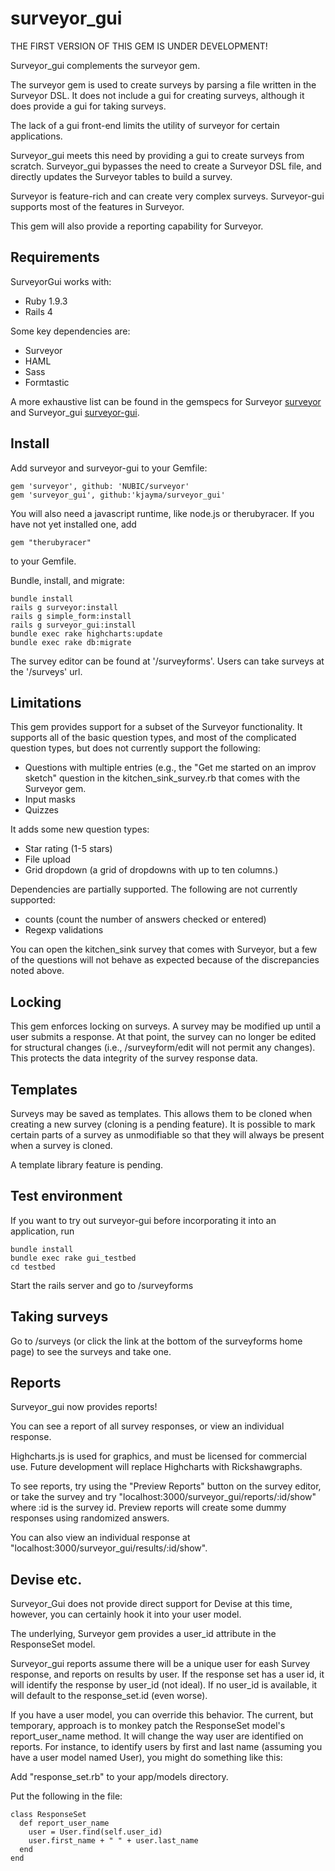 surveyor_gui
============

THE FIRST VERSION OF THIS GEM IS UNDER DEVELOPMENT!

Surveyor_gui complements the surveyor gem.

The surveyor gem is used to create surveys by parsing a file written in the Surveyor DSL.  It does not include a gui for creating surveys, although it does provide a gui for taking surveys.

The lack of a gui front-end limits the utility of surveyor for certain applications.

Surveyor_gui meets this need by providing a gui to create surveys from scratch.  Surveyor_gui bypasses the need to create a Surveyor DSL file, and directly updates the Surveyor tables to build a survey.

Surveyor is feature-rich and can create very complex surveys.  Surveyor-gui supports most of the features in Surveyor.

This gem will also provide a reporting capability for Surveyor.

## Requirements

SurveyorGui works with:

* Ruby 1.9.3
* Rails 4


Some key dependencies are:

* Surveyor
* HAML
* Sass
* Formtastic

A more exhaustive list can be found in the gemspecs for Surveyor [surveyor] and Surveyor_gui [surveyor-gui][].

[surveyor]: https://github.com/NUBIC/surveyor/blob/master/surveyor.gemspec
[surveyor-gui]: https://github.com/kjayma/surveyor_gui/blob/master/surveyor_gui.gemspec
[policy]: http://weblog.rubyonrails.org/2013/2/24/maintenance-policy-for-ruby-on-rails/

## Install

Add surveyor and surveyor-gui to your Gemfile:

    gem 'surveyor', github: 'NUBIC/surveyor'
    gem 'surveyor_gui', github:'kjayma/surveyor_gui'

You will also need a javascript runtime, like node.js or therubyracer.  If you
have not yet installed one, add

    gem "therubyracer"

to your Gemfile.

Bundle, install, and migrate:

    bundle install
    rails g surveyor:install
    rails g simple_form:install
    rails g surveyor_gui:install
    bundle exec rake highcharts:update
    bundle exec rake db:migrate

The survey editor can be found at '/surveyforms'.  Users can take surveys at the '/surveys' url.

## Limitations

This gem provides support for a subset of the Surveyor functionality.  It supports all of the basic question types, and
most of the complicated question types, but does not currently support the following:

  - Questions with multiple entries (e.g., the "Get me started on an improv sketch" question in the kitchen_sink_survey.rb that comes
    with the Surveyor gem.
  - Input masks
  - Quizzes

It adds some new question types:

  - Star rating (1-5 stars)
  - File upload
  - Grid dropdown (a grid of dropdowns with up to ten columns.)

Dependencies are partially supported.  The following are not currently supported:

- counts (count the number of answers checked or entered)
- Regexp validations

You can open the kitchen_sink survey that comes with Surveyor, but a few of the questions will not behave as expected
because of the discrepancies noted above.

## Locking

This gem enforces locking on surveys.  A survey may be modified up until a user submits a response.  At that point, the survey
can no longer be edited for structural changes (i.e., /surveyform/edit will not permit any changes).  This protects the
data integrity of the survey response data.

## Templates

Surveys may be saved as templates.  This allows them to be cloned when creating a new survey (cloning is a pending feature).  It is
possible to mark certain parts of a survey as unmodifiable so that they will always be present when a survey is cloned.
  
A template library feature is pending.

## Test environment

If you want to try out surveyor-gui before incorporating it into an application, run

    bundle install
    bundle exec rake gui_testbed
    cd testbed

Start the rails server and go to /surveyforms

## Taking surveys

Go to /surveys (or click the link at the bottom of the surveyforms home page) to see the surveys and take one.

## Reports

Surveyor_gui now provides reports!  

You can see a report of all survey responses, or view an individual response.

Highcharts.js is used for graphics, and must be licensed for commercial use.  Future development will replace Highcharts with Rickshawgraphs.

To see reports, try using the "Preview Reports" button on the survey editor, or take the survey and try
"localhost:3000/surveyor_gui/reports/:id/show" where :id is the survey id.  Preview reports will create some dummy
responses using randomized answers.  

You can also view an individual response at "localhost:3000/surveyor_gui/results/:id/show".

## Devise etc.

Surveyor_Gui does not provide direct support for Devise at this time, however, you can certainly hook it into
your user model.

The underlying, Surveyor gem provides a user_id attribute in the ResponseSet model.

Surveyor_gui reports assume there will be a unique user for eash Survey response, and reports on results by user.
If the response set has a user id, it will identify the response by user_id (not ideal).  If no user_id is available, it will
default to the response_set.id (even worse).

If you have a user model, you can override this behavior.  The current, but temporary, approach is to monkey patch the ResponseSet model's report_user_name method.  It will change the way user are identified on reports.  For instance, to identify users by first and last name (assuming you have a user model named User), you might do something like
this:

Add "response_set.rb" to your app/models directory.

Put the following in the file:

    class ResponseSet
      def report_user_name
        user = User.find(self.user_id)
        user.first_name + " " + user.last_name
      end
    end
